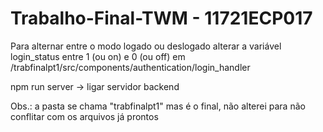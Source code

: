 # Trabalho-Final-TWM - 11721ECP017

Para alternar entre o modo logado ou deslogado alterar a variável login_status entre 1 (ou on) e 0 (ou off) em /trabfinalpt1/src/components/authentication/login_handler

npm run server -> ligar servidor backend  

Obs.: a pasta se chama "trabfinalpt1" mas é o final, não alterei para não conflitar com os arquivos já prontos
